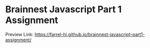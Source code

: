 # Brainnest Javascript Part 1 Assignment

Preview Link: https://farrel-hi.github.io/brainnest-javascript-part1-assignment/
